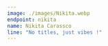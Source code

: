 ```yaml
---
image: ./images/Nikita.webp
endpoint: nikita
name: Nikita Carassco
line: "No titles, just vibes !"
---
```

